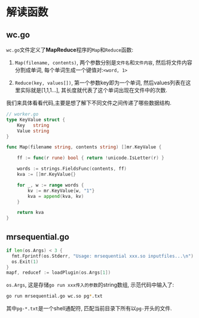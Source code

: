 # 解读函数

## wc.go

`wc.go`文件定义了**MapReduce**程序的`Map`和`Reduce`函数:

1. `Map(filename, contents)`, 两个参数分别是`文件名`和`文件内容`, 然后将文件内容分割成单词, 每个单词生成一个键值对:`<word, 1>`

2. `Reduce(key, values[])`, 第一个参数key即为一个单词, 然后values列表在这里实际就是[1,1,1...], 其长度就代表了这个单词出现在文件中的次数.

我们来具体看看代码,主要是想了解下不同文件之间传递了哪些数据结构.

```go
// worker.go
type KeyValue struct {
	Key   string
	Value string
}

func Map(filename string, contents string) []mr.KeyValue {

	ff := func(r rune) bool { return !unicode.IsLetter(r) }

	words := strings.FieldsFunc(contents, ff)
	kva := []mr.KeyValue{}

	for _, w := range words {
		kv := mr.KeyValue{w, "1"}
		kva = append(kva, kv)
	}

	return kva
}
```


## mrsequential.go

```go
if len(os.Args) < 3 {
  fmt.Fprintf(os.Stderr, "Usage: mrsequential xxx.so inputfiles...\n")
  os.Exit(1)
}
mapf, reducef := loadPlugin(os.Args[1])
```

`os.Args`, 这是存储`go run xxx传入的参数`的string数组, 示范代码中输入了:

```sh
go run mrsequential.go wc.so pg*.txt
```

其中`pg-*.txt`是一个shell通配符, 匹配当前目录下所有以`pg-`开头的文件.